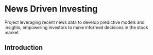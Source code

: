 # News Driven Investing

Project leveraging recent news data to develop predictive models and insights, empowering investors to make informed decisions in the stock market.

## Introduction


